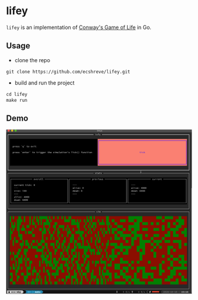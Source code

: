 # lifey

`lifey` is an implementation of [Conway's Game of Life](https://en.wikipedia.org/wiki/Conway%27s_Game_of_Life) in Go.

## Usage

- clone the repo

```{bash}
git clone https://github.com/ecshreve/lifey.git
```

- build and run the project

```{bash}
cd lifey
make run
```

## Demo

![lifey tui](static/lifesim.gif "lifey")
